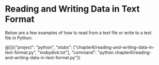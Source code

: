 # Reading and Writing Data in Text Format

Below are a few examples of how to read from a text file or write to a text file
in Python:

@[]({"project": "python", "stubs": ["chapter6/reading-and-writing-data-in-text-format.py", "mobydick.txt"], "command": "python chapter6/reading-and-writing-data-in-text-format.py"})
